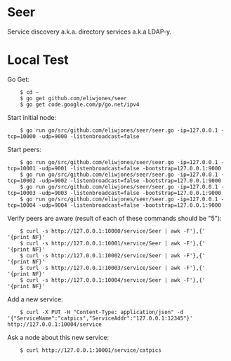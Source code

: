 # Seer

Service discovery a.k.a. directory services a.k.a LDAP-y.

# Local Test

Go Get:
```
	$ cd ~
	$ go get github.com/eliwjones/seer
	$ go get code.google.com/p/go.net/ipv4
```

Start initial node:

```
	$ go run go/src/github.com/eliwjones/seer/seer.go -ip=127.0.0.1 -tcp=10000 -udp=9000 -listenbroadcast=false
```

Start peers:

```
	$ go run go/src/github.com/eliwjones/seer/seer.go -ip=127.0.0.1 -tcp=10001 -udp=9001 -listenbroadcast=false -bootstrap=127.0.0.1:9000
	$ go run go/src/github.com/eliwjones/seer/seer.go -ip=127.0.0.1 -tcp=10002 -udp=9002 -listenbroadcast=false -bootstrap=127.0.0.1:9000
	$ go run go/src/github.com/eliwjones/seer/seer.go -ip=127.0.0.1 -tcp=10003 -udp=9003 -listenbroadcast=false -bootstrap=127.0.0.1:9000
	$ go run go/src/github.com/eliwjones/seer/seer.go -ip=127.0.0.1 -tcp=10004 -udp=9004 -listenbroadcast=false -bootstrap=127.0.0.1:9000
```

Verify peers are aware (result of each of these commands should be "5"):
```
	$ curl -s http://127.0.0.1:10000/service/Seer | awk -F'},{' '{print NF}'
	$ curl -s http://127.0.0.1:10001/service/Seer | awk -F'},{' '{print NF}'
	$ curl -s http://127.0.0.1:10002/service/Seer | awk -F'},{' '{print NF}'
	$ curl -s http://127.0.0.1:10003/service/Seer | awk -F'},{' '{print NF}'
	$ curl -s http://127.0.0.1:10004/service/Seer | awk -F'},{' '{print NF}'
```

Add a new service:
```
	$ curl -X PUT -H "Content-Type: application/json" -d '{"ServiceName":"catpics","ServiceAddr":"127.0.0.1:12345"}' http://127.0.0.1:10004/service
```

Ask a node about this new service:
```
	$ curl http://127.0.0.1:10001/service/catpics
```
